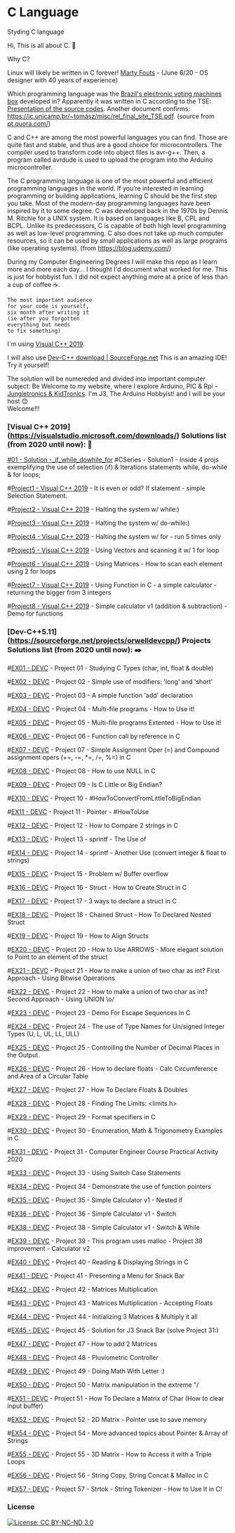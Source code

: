 # C Language
Styding C language

Hi, This is all about C. :raising_hand:

Why C?

Linux will likely be written in C forever! [Marty Fouts](https://www.quora.com/How-long-will-Linux-be-written-in-C) - (June 6/20 - OS designer with 40 years of experience)

Which programming language was the [Brazil's electronic voting machines box](https://en.wikipedia.org/wiki/Electronic_voting_in_Brazil) developed in? Apparently it was written in C according to the TSE: [Presentation of the source codes](http://www.tse.jus.br/eleicoes/urna-eletronica/seguranca-da-urna/apresentacao-dos-codigos-fonte). Another document confirms: https://ic.unicamp.br/~tomasz/misc/rel_final_site_TSE.pdf. (source from [pt.quora.com/](https://pt.quora.com/A-urna-eletr%C3%B4nica-foi-desenvolvida-em-qual-linguagem-de-programa%C3%A7%C3%A3o))

C and C++ are among the most powerful languages you can find. Those are quite fast and stable, and thus are a good choice for microcontrollers. The compiler used to transform code into object files is avr-g++. Then, a program called avrdude is used to upload the program into the Arduino microcontroller.

The C programming language is one of the most powerful and efficient programming languages in the world. If you’re interested in learning programming or building applications, learning C should be the first step you take. Most of the modern-day programming languages have been inspired by it to some degree. C was developed back in the 1970s by Dennis M. Ritchie for a UNIX system. It is based on languages like B, CPL and BCPL. Unlike its predecessors, C is capable of both high level programming as well as low-level programming. C also does not take up much computer resources, so it can be used by small applications as well as large programs (like operating systems). (from https://blog.udemy.com/)

During my Computer Engineering Degrees I will make this repo as I learn more and more each day...
I thought I'd document what worked for me.
This is just for hobbyist fun. I did not expect anything more at a price of less than a cup of coffee :coffee:.

```
The most important audience 
for your code is yourself, 
six month after writing it 
(ie after you forgotten 
everything but needs 
to fix something)

```

I´m using [Visual C++ 2019](https://visualstudio.microsoft.com/vs/community/).

I will also use [Dev-C++ download | SourceForge.net](https://sourceforge.net/projects/orwelldevcpp/) This is an amazing IDE! Try it yourself!

The solution will be numereded and divided into important computer subject:
Be Welcome to my website, where I explore Arduino, PIC & Rpi - [Jungletronics & KidTronics](https://medium.com/@J.3). 
I'm J3, The Arduino Hobbyist! and I will be your host :blush:    
Welcome!!!

### [Visual C++ 2019] (https://visualstudio.microsoft.com/downloads/) Solutions list (from 2020 until now): :notebook_with_decorative_cover:

[#01 - Solution -_if_while_dowhile_for](_01_if_while_dowhile_for/) #CSeries - Solution1 - Inside 4 projs exemplifying the use of selection (if) & Iterations statements while, do-while & for loops; 

#[Project1 - Visual C++ 2019](/source/repos/Project1) -  It is even or odd? If statement - simple Selection Statement.

#[Project2 - Visual C++ 2019](/source/repos/Project2) -  Halting the system w/ while:)

#[Project3 - Visual C++ 2019](/source/repos/Project3) -  Halting the system w/ do-while:)

#[Project4 - Visual C++ 2019](/source/repos/Project4) - Halting the system w/ for - run 5 times only

#[Project5 - Visual C++ 2019](/source/repos/Project5) - Using Vectors and scanning it w/ 1 for loop

#[Project6 - Visual C++ 2019](/source/repos/Project6) - Using Matrices - How to scan each element using 2 for loops

#[Project7 - Visual C++ 2019](/source/repos/Project7) - Using Function in C - a simple calculator - returning the bigger from 3 integers

#[Project8 - Visual C++ 2019](/source/repos/Project8) -   Simple calculator v1 (addition & subtraction) - Demo for functions


### [Dev-C++5.11] (https://sourceforge.net/projects/orwelldevcpp/) Projects Solutions list  (from 2020 until now): :black_nib:

#[EX01 - DEVC](/DEVC/EX01) - Project 01 - Studying C Types (char, int, float & double)

#[EX02 - DEVC](/DEVC/EX02) -  Project 02 - Simple use of modifiers: 'long' and 'short'

#[EX03 - DEVC](/DEVC/EX03) -  Project 03 - A simple function 'add' declaration

#[EX04 - DEVC](/DEVC/EX04) -  Project 04 - Multi-file programs - How to Use it!

#[EX05 - DEVC](/DEVC/EX05) -  Project 05 - Multi-file programs Extented - How to Use it!

#[EX06 - DEVC](/DEVC/EX06) -  Project 06 - Function call by reference in C

#[EX07 - DEVC](/DEVC/EX07) -  Project 07 - Simple Assignment Oper (=) and Compound assignment opers (+=, -=, *=, /=, %=) in C

#[EX08 - DEVC](/DEVC/EX08) -  Project 08 - How to use NULL in C

#[EX09 - DEVC](/DEVC/EX09) -  Project 09 - Is C Little or Big Endian?

#[EX10 - DEVC](/DEVC/EX10) -  Project 10 - #HowToConvertFromLittleToBigEndian

#[EX11 - DEVC](/DEVC/EX11) -  Project 11 - Pointer - #HowToUse

#[EX12 - DEVC](/DEVC/EX12) -  Project 12 - How to Compare 2 strings in C

#[EX13 - DEVC](/DEVC/EX13) -  Project 13 - sprintf - The Use of

#[EX14 - DEVC](/DEVC/EX14) -  Project 14 - sprintf - Another Use (convert integer & float to strings)

#[EX15 - DEVC](/DEVC/EX15) -  Project 15 - Problem w/ Buffer overflow

#[EX16 - DEVC](/DEVC/EX16) -  Project 16 - Struct - How to Create Struct in C

#[EX17 - DEVC](/DEVC/EX17) -  Project 17 - 3 ways to declare a struct in C

#[EX18 - DEVC](/DEVC/EX18) -  Project 18 - Chained Struct - How To Declared Nested Struct

#[EX19 - DEVC](/DEVC/EX19) -  Project 19 - How to Align Structs

#[EX20 - DEVC](/DEVC/EX20) -  Project 20 - How to Use ARROWS - More elegant solution to Point to an element of the struct

#[EX21 - DEVC](/DEVC/EX21) -  Project 21 - How to make a union of two char as int?   First Approach - Using Bitwise Operations

#[EX22 - DEVC](/DEVC/EX22) -  Project 22 - How to make a union of two char as int? Second Approach - Using UNION \o/

#[EX23 - DEVC](/DEVC/EX23) -  Project 23 - Demo For Escape Sequences In C

#[EX24 - DEVC](/DEVC/EX24) -  Project 24 - The use of Type Names for Un/signed Integer Types (U, L, UL, LL, ULL)

#[EX25 - DEVC](/DEVC/EX25) -  Project 25 - Controlling the Number of Decimal Places in the Output.

#[EX26 - DEVC](/DEVC/EX26) -  Project 26 - How to declare floats - Calc Circumference and Area  of a Circular Table

#[EX27 - DEVC](/DEVC/EX27) -  Project 27 - How To Declare Floats & Doubles

#[EX28 - DEVC](/DEVC/EX28) -  Project 28 - Finding  The Limits: <limits.h>

#[EX29 - DEVC](/DEVC/EX29) -  Project 29 - Format specifiers in C

#[EX30 - DEVC](/DEVC/EX30) -  Project 30 - Enumeration, Math & Trigonometry Examples in C

#[EX31 - DEVC](/DEVC/EX31) - Project 31 - Computer Engineer Course Practical Activity 2020

#[EX33 - DEVC](/DEVC/EX33) - Project 33 - Using Switch Case Statements

#[EX34 - DEVC](/DEVC/EX34) - Project 34 - Demonstrate the use of function pointers

#[EX35 - DEVC](/DEVC/EX35) - Project 35 - Simple Calculator v1 -  Nested if

#[EX36 - DEVC](/DEVC/EX36) -  Project 36 - Simple Calculator v1 - Switch

#[EX38 - DEVC](/DEVC/EX38) -  Project 38 - Simple Calculator v1 - Switch & While

#[EX39 - DEVC](/DEVC/EX39) -  Project 39 - This program uses malloc - Project 38 improvement - Calculator v2

#[EX40 - DEVC](/DEVC/EX40) -  Project 40 - Reading & Displaying Strings in C

#[EX41 - DEVC](/DEVC/EX41) -  Project 41 - Presenting a Menu for Snack Bar


#[EX42 - DEVC](/DEVC/EX42) -  Project 42 - Matrices Multiplication

#[EX43 - DEVC](/DEVC/EX43) -  Project 43 - Matrices Multiplication - Accepting Floats

#[EX44 - DEVC](/DEVC/EX44) -  Project 44 - Initializing 3 Matrices & Multiply it all

#[EX45 - DEVC](/DEVC/EX45) -  Project 45 - Solution for J3 Snack Bar (solve Project 31:)

#[EX47 - DEVC](/DEVC/EX47) -  Project 47 - How to add 2 Matrices

#[EX48 - DEVC](/DEVC/EX48) -  Project 48 - Pluviometric Controller

#[EX49 - DEVC](/DEVC/EX49) -  Project 49 - Doing Math With Letter :)

#[EX50 - DEVC](/DEVC/EX50) -  Project 50 - Matrix manipulation in the extreme "/

#[EX51 - DEVC](/DEVC/EX51) -  Project 51 - How To Declare a Matrix of Char (How to clear input buffer)

#[EX52 - DEVC](/DEVC/EX52) -  Project 52 - 2D Matrix - Pointer use to save memory

#[EX54 - DEVC](/DEVC/EX54) -  Project 54 - More advanced topics about Pointer & Array of Strings

#[EX55 - DEVC](/DEVC/EX55) -  Project 55 - 3D Matrix - How to Access it with a Triple Loops

#[EX56 - DEVC](/DEVC/EX56) -  Project 56 - String Copy, String Concat & Malloc in C

#[EX57 - DEVC](/DEVC/EX57) -  Project 57 - Strtok - String Tokenizer - How to Use It in C!


### License

[![License: CC BY-NC-ND 3.0](https://img.shields.io/badge/License-CC%20BY--NC--ND%203.0-lightgrey.svg)](https://creativecommons.org/licenses/by-nc-nd/3.0/)
 

